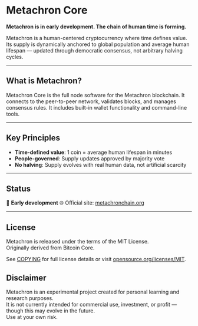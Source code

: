# Metachron Core

**Metachron is in early development. The chain of human time is forming.**

Metachron is a human-centered cryptocurrency where time defines value. Its supply is dynamically anchored to global population and average human lifespan — updated through democratic consensus, not arbitrary halving cycles.

---

## What is Metachron?

Metachron Core is the full node software for the Metachron blockchain. It connects to the peer-to-peer network, validates blocks, and manages consensus rules. It includes built-in wallet functionality and command-line tools.

---

## Key Principles

- **Time-defined value**: 1 coin = average human lifespan in minutes  
- **People-governed**: Supply updates approved by majority vote  
- **No halving**: Supply evolves with real human data, not artificial scarcity  

---

## Status

🚧 **Early development**
🌐 Official site: [metachronchain.org](https://metachronchain.org)

---

## License

Metachron is released under the terms of the MIT License.  
Originally derived from Bitcoin Core.

See [COPYING](COPYING) for full license details or visit [opensource.org/licenses/MIT](https://opensource.org/licenses/MIT).


## Disclaimer

Metachron is an experimental project created for personal learning and research purposes.  
It is not currently intended for commercial use, investment, or profit — though this may evolve in the future.  
Use at your own risk.

